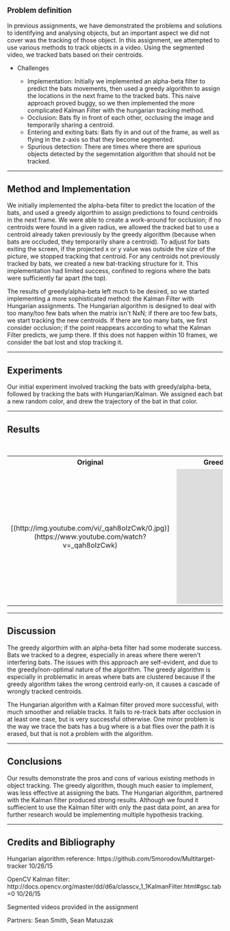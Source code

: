 <p style="font-size: 120%;"><b>Problem definition</b></p>

<p>
In previous assignments, we have demonstrated the problems and solutions to identifying and analysing objects, but an important aspect we did not cover was the tracking of those object. In this assignment, we attempted to use various methods to track objects in a video. Using the segmented video, we tracked bats based on their centroids.
</p>
<ul>
    <li>Challenges</li>
    <ul>
        <li>Implementation: Initially we implemented an alpha-beta filter to predict the bats movements, then used a greedy algorithm to assign the locations in the next frame to the tracked bats. This naive approach proved buggy, so we then implemented the more complicated Kalman Filter with the hungarian tracking method.</li>
        <li>Occlusion: Bats fly in front of each other, occlusing the image and temporarily sharing a centroid.</li>
        <li>Entering and exiting bats: Bats fly in and out of the frame, as well as flying in the z-axis so that they become segmented.</li>
        <li>Spurious detection: There are times where there are spurious objects detected by the segemntation algorithm that should not be tracked.</li>
    </ul>
    <!--
    <li>Assumptions</li>
    <ul>
        <li>Aquarium: We will make our system lightning invariant by only using our value channel from the HSV space, and consider small isolated motion pixels as fish, due to the fact that using and erode and dilation step gets rid of a lot of the fish in the images.</li>
        <li>Bats: We will be using the grayscale images and because our algorithm worked fairly well (e.g. no considerable noise) we assumed that all the blobs we got are bats.</li>
        <li>Cells: We made the assumption that when getting our contour of the cells, because of the bright values around them we get stripes that they don't connect, our assumption was that if these stripes are close enough they belong to the same boundary of the cell and therefore by using morphological operations we can get the whole contour and shape of the cell.</li>
    </ul>
    -->
</ul>

<hr>
<h2> Method and Implementation </h2>

<p>We initially implemented the alpha-beta filter to predict the location of the bats, and used a greedy algorthim to assign predictions to found centroids in the next frame. We were able to create a work-around for occlusion; if no centroids were found in a given radius, we allowed the tracked bat to use a centroid already taken previously by the greedy algorithm (because when bats are occluded, they temporarily share a centroid). To adjust for bats exiting the screen, if the projected x or y value was outside the size of the picture, we stopped tracking that centroid. For any centroids not previously tracked by bats, we created a new bat-tracking structure for it. This implementation had limited success, confined to regions where the bats were sufficiently far apart (the top).</p>
<p>The results of greedy/alpha-beta left much to be desired, so we started implementing a more sophisticated method: the Kalman Filter with Hungarian assignments. The Hungarian algorithm is designed to deal with too many/too few bats when the matrix isn't NxN; if there are too few bats, we start tracking the new centroids. If there are too many bats, we first consider occlusion; if the point reappears according to what the Kalman Filter predicts, we jump there. If this does not happen within 10 frames, we consider the bat lost and stop tracking it.
</p>


<hr>
<h2>Experiments</h2>
<p>
Our initial experiment involved tracking the bats with greedy/alpha-beta, followed by tracking the bats with Hungarian/Kalman. We assigned each bat a new random color, and drew the trajectory of the bat in that color.
</p>


<hr>
<h2> Results</h2>

<table style="width:100%">
    <caption><b>Results</b></caption>
    <tr>
        <th><b>Original</b></th>
        <th><b>Greedy Algorithm - Alpha-Beta Filter</b></th>
        <th><b>Hungarian Algorithm - Kalman Filter</b></th>
    </tr>
    <tr>
        <td><div align="center">
[(http://img.youtube.com/vi/_qah8oIzCwk/0.jpg)](https://www.youtube.com/watch?v=_qah8oIzCwk)
        </div></td>
        <td><div align="center">
<iframe width="420" height="315" src="https://www.youtube.com/embed/6lQ9wC0grC0" frameborder="0" allowfullscreen></iframe>
        </div></td>
        <td><div align="center">
<iframe width="420" height="315" src="https://www.youtube.com/embed/w9mQGjM5TmI" frameborder="0" allowfullscreen></iframe>
        </div></td>
    </tr>
   </table>

<p>
<hr>
<h2> Discussion </h2>

<p>
The greedy algorthim with an alpha-beta filter had some moderate success. Bats we tracked to a degree, especially in areas where there weren't interfering bats. The issues with this approach are self-evident, and due to the greedy/non-optimal nature of the algorithm. The greedy algorithm is especially in problematic in areas where bats are clustered because if the greedy algorithm takes the wrong centroid early-on, it causes a cascade of wrongly tracked centroids.
</p>
<p>
The Hungarian algorithm with a Kalman filter proved more successful, with much smoother and reliable tracks. It fails to re-track bats after occlusion in at least one case, but is very successful otherwise. One minor problem is the way we trace the bats has a bug where is a bat flies over the path it is erased, but that is not a problem with the algorithm.
</p>
<hr>
<h2> Conclusions </h2>

<p>
Our results demonstrate the pros and cons of various existing methods in object tracking. The greedy algorithm, though much easier to implement, was less effective at assigning the bats. The Hungarian algorithm, partnered with the Kalman filter produced strong results. Although we found it suffiecient to use the Kalman filter with only the past data point, an area for further research would be implementing multiple hypothesis tracking.
</p>


<hr>
<h2> Credits and Bibliography </h2>
<p>
Hungarian algorithm reference: https://github.com/Smorodov/Multitarget-tracker <a href="https://github.com/Smorodov/Multitarget-tracker">  </a>10/26/15
</p>
<p>
OpenCV Kalman filter: http://docs.opencv.org/master/dd/d6a/classcv_1_1KalmanFilter.html#gsc.tab=0 <a href="http://docs.opencv.org/master/dd/d6a/classcv_1_1KalmanFilter.html#gsc.tab=0">  </a>10/26/15
</p>
<p>
Segmented videos provided in the assignment
</p>
<p>
Partners: Sean Smith, Sean Matuszak
</p>
